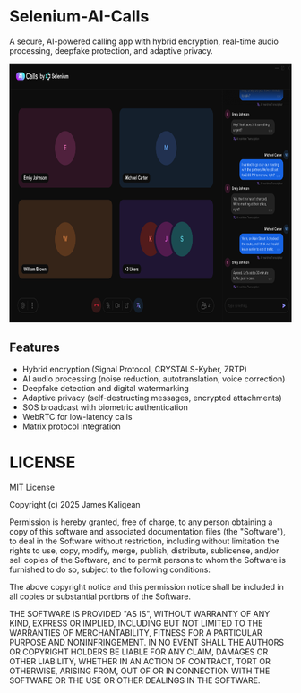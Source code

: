 # Selenium-AI-Calls
A secure, AI-powered calling app with hybrid encryption, real-time audio processing, deepfake protection, and adaptive privacy.
<p align="center"><img width="720" height="463" src="AI Calls Chat.png" alt="Defi Bot interface" /></p>

## Features
- Hybrid encryption (Signal Protocol, CRYSTALS-Kyber, ZRTP)
- AI audio processing (noise reduction, autotranslation, voice correction)
- Deepfake detection and digital watermarking
- Adaptive privacy (self-destructing messages, encrypted attachments)
- SOS broadcast with biometric authentication
- WebRTC for low-latency calls
- Matrix protocol integration

# LICENSE
MIT License

Copyright (c) 2025 James Kaligean

Permission is hereby granted, free of charge, to any person obtaining a copy
of this software and associated documentation files (the "Software"), to deal
in the Software without restriction, including without limitation the rights
to use, copy, modify, merge, publish, distribute, sublicense, and/or sell
copies of the Software, and to permit persons to whom the Software is
furnished to do so, subject to the following conditions:

The above copyright notice and this permission notice shall be included in all
copies or substantial portions of the Software.

THE SOFTWARE IS PROVIDED "AS IS", WITHOUT WARRANTY OF ANY KIND, EXPRESS OR
IMPLIED, INCLUDING BUT NOT LIMITED TO THE WARRANTIES OF MERCHANTABILITY,
FITNESS FOR A PARTICULAR PURPOSE AND NONINFRINGEMENT. IN NO EVENT SHALL THE
AUTHORS OR COPYRIGHT HOLDERS BE LIABLE FOR ANY CLAIM, DAMAGES OR OTHER
LIABILITY, WHETHER IN AN ACTION OF CONTRACT, TORT OR OTHERWISE, ARISING FROM,
OUT OF OR IN CONNECTION WITH THE SOFTWARE OR THE USE OR OTHER DEALINGS IN THE
SOFTWARE.
